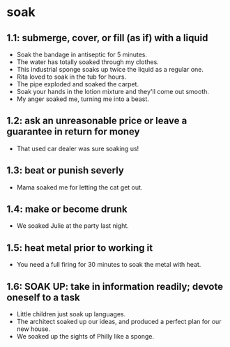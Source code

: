 # soak
## 1.1: submerge, cover, or fill (as if) with a liquid

  *  Soak the bandage in antiseptic for 5 minutes.
  *  The water has totally soaked through my clothes.
  *  This industrial sponge soaks up twice the liquid as a regular one.
  *  Rita loved to soak in the tub for hours.
  *  The pipe exploded and soaked the carpet.
  *  Soak your hands in the lotion mixture and they'll come out smooth.
  *  My anger soaked me, turning me into a beast.

## 1.2: ask an unreasonable price or leave a guarantee in return for money

  *  That used car dealer was sure soaking us!

## 1.3: beat or punish severly

  *  Mama soaked me for letting the cat get out.

## 1.4: make or become drunk

  *  We soaked Julie at the party last night.

## 1.5: heat metal prior to working it

  *  You need a full firing for 30 minutes to soak the metal with heat.

## 1.6: SOAK UP: take in information readily; devote oneself to a task

  *  Little children just soak up languages.
  *  The architect soaked up our ideas, and produced a perfect plan for our new house.
  *  We soaked up the sights of Philly like a sponge.
